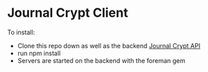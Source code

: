# Journal Crypt Client

To install:

- Clone this repo down as well as the backend [Journal Crypt API](https://github.com/samira-estes-garcia/journal_crypt_api)
- run npm install
- Servers are started on the backend with the foreman gem

